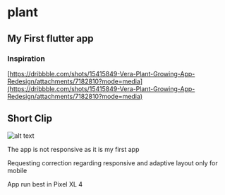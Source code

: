 # plant

## My First flutter app

### Inspiration 
[https://dribbble.com/shots/15415849-Vera-Plant-Growing-App-Redesign/attachments/7182810?mode=media](https://dribbble.com/shots/15415849-Vera-Plant-Growing-App-Redesign/attachments/7182810?mode=media)


## Short Clip

![alt text](assets/ss.gif "Logo Title Text 1")


The app is not responsive as it is my first app


Requesting correction regarding responsive and adaptive layout only for mobile

App run best in Pixel XL 4
